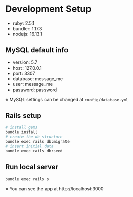 # Development Setup

- ruby: 2.5.1
- bundler: 1.17.3
- nodejs: 16.13.1

## MySQL default info

- version: 5.7
- host: 127.0.0.1
- port: 3307
- database: message_me
- user: message_me
- password: password

※ MySQL settings can be changed at `config/database.yml`

## Rails setup

```bash
# install gems
bundle install
# create the db structure
bundle exec rails db:migrate
# insert initial data
bundle exec rails db:seed
```

## Run local server

```bash
bundle exec rails s
```

※ You can see the app at http://localhost:3000
